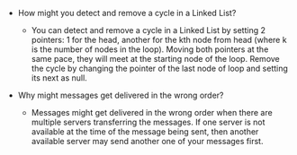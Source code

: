 - How might you detect and remove a cycle in a Linked List?
  - You can detect and remove a cycle in a Linked List by setting 2 pointers: 1 for the head, another for the kth node from head (where k is the number of nodes in the loop). Moving both pointers at the same pace, they will meet at the starting node of the loop. Remove the cycle by changing the pointer of the last node of loop and setting its next as null.


- Why might messages get delivered in the wrong order?
  - Messages might get delivered in the wrong order when there are multiple servers transferring the messages. If one server is not available at the time of the message being sent, then another available server may send another one of your messages first.
